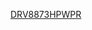[DRV8873HPWPR](https://vendor.ultralibrarian.com/TI/embedded/?gpn=DRV8873&package=PWP&pin=24&sid=01926e040dfb0087542379bf38a005046001300900bd0&c=1)
